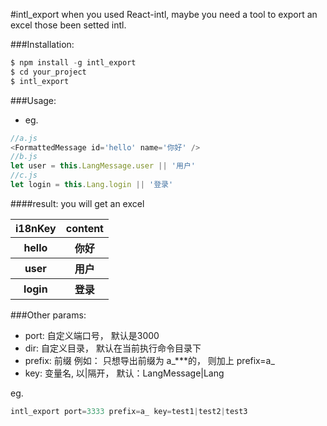 #intl_export
when you used React-intl, maybe you need a tool to export an excel those been setted intl.

###Installation:
```javascript
$ npm install -g intl_export
$ cd your_project
$ intl_export
```
###Usage:
* eg.
```javascript 
//a.js
<FormattedMessage id='hello' name='你好' />
//b.js
let user = this.LangMessage.user || '用户'
//c.js
let login = this.Lang.login || '登录'
```
####result: you will get an excel
<table>
    <tr>
        <th>i18nKey</th>
        <th>content</th>
    </tr>
    <tr>
        <th>hello</th>
        <th>你好</th>
    </tr>
    <tr>
        <th>user</th>
        <th>用户</th>
    </tr>
    <tr>
        <th>login</th>
        <th>登录</th>
    </tr>
</table>

###Other params:
* port: 自定义端口号， 默认是3000
* dir: 自定义目录， 默认在当前执行命令目录下
* prefix: 前缀 例如： 只想导出前缀为 a_***的， 则加上 prefix=a_
* key: 变量名, 以|隔开， 默认：LangMessage|Lang

eg.
```javascript
intl_export port=3333 prefix=a_ key=test1|test2|test3
```